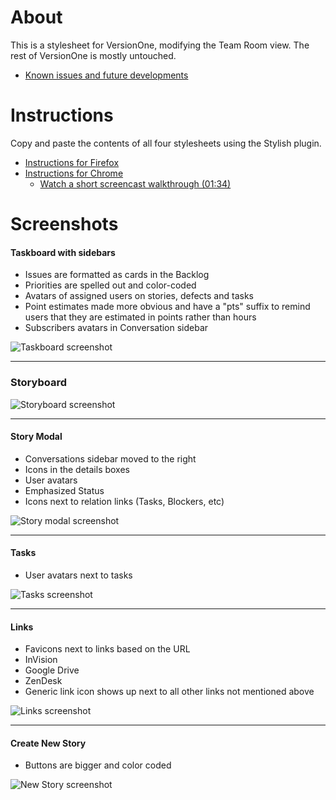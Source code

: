 # About

This is a stylesheet for VersionOne, modifying the Team Room view. The rest of VersionOne is mostly untouched. 

- [Known issues and future developments](https://github.com/inko9nito/versionone/issues)

# Instructions

Copy and paste the contents of all four stylesheets using the Stylish plugin.

- <a href="http://userstyles.org/help/stylish_firefox" target="_blank">Instructions for Firefox</a>
- <a href="http://userstyles.org/help/stylish_chrome" target="_blank">Instructions for Chrome</a>
  - <a href="http://screencast.com/t/1SnxsZujqRX" target="_blank">Watch a short screencast walkthrough (01:34)</a>

# Screenshots

#### Taskboard with sidebars

- Issues are formatted as cards in the Backlog
- Priorities are spelled out and color-coded
- Avatars of assigned users on stories, defects and tasks
- Point estimates made more obvious and have a "pts" suffix to remind users that they are estimated in points rather than hours
- Subscribers avatars in Conversation sidebar

![Taskboard screenshot](http://content.screencast.com/users/inko9nito/folders/Jing/media/b0ef99dc-43d0-49ee-8608-a0b036d25bf7/00006517.png)


***

### Storyboard
![Storyboard screenshot](http://content.screencast.com/users/inko9nito/folders/Jing/media/ac9c631e-cbf5-4b9c-ba24-d2cbcb9be3ab/00006512.png)

***

#### Story Modal

- Conversations sidebar moved to the right
- Icons in the details boxes
- User avatars
- Emphasized Status
- Icons next to relation links (Tasks, Blockers, etc)

![Story modal screenshot](http://content.screencast.com/users/inko9nito/folders/Jing/media/8168b95b-64cc-44b9-992c-935cb2e5edcf/00006682.png)


***

#### Tasks

- User avatars next to tasks

![Tasks screenshot](http://content.screencast.com/users/inko9nito/folders/Jing/media/dc7ceab3-e9fb-4e84-b25c-d67c7403a954/00006514.png)


***

#### Links

- Favicons next to links based on the URL
 - InVision
 - Google Drive
 - ZenDesk
- Generic link icon shows up next to all other links not mentioned above

![Links screenshot](http://content.screencast.com/users/inko9nito/folders/Jing/media/f4104d1f-27b8-435d-b049-369e20ab92bf/00006665.png)


***

#### Create New Story

- Buttons are bigger and color coded

![New Story screenshot](http://content.screencast.com/users/inko9nito/folders/Jing/media/d61083ea-bfbb-4e73-b4a8-2fa930e9a67e/00006515.png)


